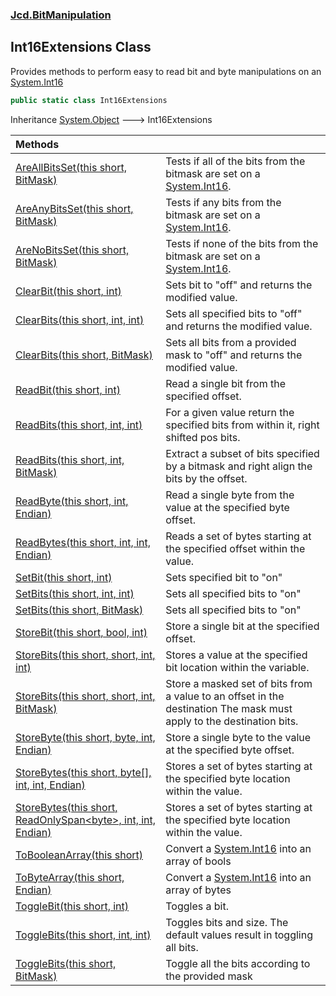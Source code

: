 ### [Jcd.BitManipulation](Jcd.BitManipulation.md 'Jcd.BitManipulation')

## Int16Extensions Class

Provides methods to perform easy to read bit and byte manipulations on
an [System.Int16](https://docs.microsoft.com/en-us/dotnet/api/System.Int16 'System.Int16')

```csharp
public static class Int16Extensions
```

Inheritance [System.Object](https://docs.microsoft.com/en-us/dotnet/api/System.Object 'System.Object') &#129106;
Int16Extensions

| Methods                                                                                                                                                                                                                                                                                                                       |                                                                                                                                                  |
|:------------------------------------------------------------------------------------------------------------------------------------------------------------------------------------------------------------------------------------------------------------------------------------------------------------------------------|:-------------------------------------------------------------------------------------------------------------------------------------------------|
| [AreAllBitsSet(this short, BitMask)](Jcd.BitManipulation.Int16Extensions.AreAllBitsSet(thisshort,Jcd.BitManipulation.BitMask).md 'Jcd.BitManipulation.Int16Extensions.AreAllBitsSet(this short, Jcd.BitManipulation.BitMask)')                                                                                                | Tests if all of the bits from the bitmask are set on a [System.Int16](https://docs.microsoft.com/en-us/dotnet/api/System.Int16 'System.Int16').  |
| [AreAnyBitsSet(this short, BitMask)](Jcd.BitManipulation.Int16Extensions.AreAnyBitsSet(thisshort,Jcd.BitManipulation.BitMask).md 'Jcd.BitManipulation.Int16Extensions.AreAnyBitsSet(this short, Jcd.BitManipulation.BitMask)')                                                                                                | Tests if any bits from the bitmask are set on a [System.Int16](https://docs.microsoft.com/en-us/dotnet/api/System.Int16 'System.Int16').         |
| [AreNoBitsSet(this short, BitMask)](Jcd.BitManipulation.Int16Extensions.AreNoBitsSet(thisshort,Jcd.BitManipulation.BitMask).md 'Jcd.BitManipulation.Int16Extensions.AreNoBitsSet(this short, Jcd.BitManipulation.BitMask)')                                                                                                   | Tests if none of the bits from the bitmask are set on a [System.Int16](https://docs.microsoft.com/en-us/dotnet/api/System.Int16 'System.Int16'). |
| [ClearBit(this short, int)](Jcd.BitManipulation.Int16Extensions.ClearBit(thisshort,int).md 'Jcd.BitManipulation.Int16Extensions.ClearBit(this short, int)')                                                                                                                                                                   | Sets bit to "off" and returns the modified value.                                                                                                |
| [ClearBits(this short, int, int)](Jcd.BitManipulation.Int16Extensions.ClearBits(thisshort,int,int).md 'Jcd.BitManipulation.Int16Extensions.ClearBits(this short, int, int)')                                                                                                                                                  | Sets all specified bits to "off" and returns the modified value.                                                                                 |
| [ClearBits(this short, BitMask)](Jcd.BitManipulation.Int16Extensions.ClearBits(thisshort,Jcd.BitManipulation.BitMask).md 'Jcd.BitManipulation.Int16Extensions.ClearBits(this short, Jcd.BitManipulation.BitMask)')                                                                                                            | Sets all bits from a provided mask to "off" and returns the modified value.                                                                      |
| [ReadBit(this short, int)](Jcd.BitManipulation.Int16Extensions.ReadBit(thisshort,int).md 'Jcd.BitManipulation.Int16Extensions.ReadBit(this short, int)')                                                                                                                                                                      | Read a single bit from the specified offset.                                                                                                     |
| [ReadBits(this short, int, int)](Jcd.BitManipulation.Int16Extensions.ReadBits(thisshort,int,int).md 'Jcd.BitManipulation.Int16Extensions.ReadBits(this short, int, int)')                                                                                                                                                     | For a given value return the specified bits from within it, right shifted pos bits.                                                              |
| [ReadBits(this short, int, BitMask)](Jcd.BitManipulation.Int16Extensions.ReadBits(thisshort,int,Jcd.BitManipulation.BitMask).md 'Jcd.BitManipulation.Int16Extensions.ReadBits(this short, int, Jcd.BitManipulation.BitMask)')                                                                                                 | Extract a subset of bits specified by a bitmask and right align the bits by the offset.                                                          |
| [ReadByte(this short, int, Endian)](Jcd.BitManipulation.Int16Extensions.ReadByte(thisshort,int,Jcd.BitManipulation.Endian).md 'Jcd.BitManipulation.Int16Extensions.ReadByte(this short, int, Jcd.BitManipulation.Endian)')                                                                                                    | Read a single byte from the value at the specified byte offset.                                                                                  |
| [ReadBytes(this short, int, int, Endian)](Jcd.BitManipulation.Int16Extensions.ReadBytes(thisshort,int,int,Jcd.BitManipulation.Endian).md 'Jcd.BitManipulation.Int16Extensions.ReadBytes(this short, int, int, Jcd.BitManipulation.Endian)')                                                                                   | Reads a set of bytes starting at the specified offset within the value.                                                                          |
| [SetBit(this short, int)](Jcd.BitManipulation.Int16Extensions.SetBit(thisshort,int).md 'Jcd.BitManipulation.Int16Extensions.SetBit(this short, int)')                                                                                                                                                                         | Sets specified bit to "on"                                                                                                                       |
| [SetBits(this short, int, int)](Jcd.BitManipulation.Int16Extensions.SetBits(thisshort,int,int).md 'Jcd.BitManipulation.Int16Extensions.SetBits(this short, int, int)')                                                                                                                                                        | Sets all specified bits to "on"                                                                                                                  |
| [SetBits(this short, BitMask)](Jcd.BitManipulation.Int16Extensions.SetBits(thisshort,Jcd.BitManipulation.BitMask).md 'Jcd.BitManipulation.Int16Extensions.SetBits(this short, Jcd.BitManipulation.BitMask)')                                                                                                                  | Sets all specified bits to "on"                                                                                                                  |
| [StoreBit(this short, bool, int)](Jcd.BitManipulation.Int16Extensions.StoreBit(thisshort,bool,int).md 'Jcd.BitManipulation.Int16Extensions.StoreBit(this short, bool, int)')                                                                                                                                                  | Store a single bit at the specified offset.                                                                                                      |
| [StoreBits(this short, short, int, int)](Jcd.BitManipulation.Int16Extensions.StoreBits(thisshort,short,int,int).md 'Jcd.BitManipulation.Int16Extensions.StoreBits(this short, short, int, int)')                                                                                                                              | Stores a value at the specified bit location within the variable.                                                                                |
| [StoreBits(this short, short, int, BitMask)](Jcd.BitManipulation.Int16Extensions.StoreBits(thisshort,short,int,Jcd.BitManipulation.BitMask).md 'Jcd.BitManipulation.Int16Extensions.StoreBits(this short, short, int, Jcd.BitManipulation.BitMask)')                                                                          | Store a masked set of bits from a value to an offset in the destination The mask must apply to the destination bits.                         |
| [StoreByte(this short, byte, int, Endian)](Jcd.BitManipulation.Int16Extensions.StoreByte(thisshort,byte,int,Jcd.BitManipulation.Endian).md 'Jcd.BitManipulation.Int16Extensions.StoreByte(this short, byte, int, Jcd.BitManipulation.Endian)')                                                                                | Store a single byte to the value at the specified byte offset.                                                                                   |
| [StoreBytes(this short, byte[], int, int, Endian)](Jcd.BitManipulation.Int16Extensions.StoreBytes(thisshort,byte[],int,int,Jcd.BitManipulation.Endian).md 'Jcd.BitManipulation.Int16Extensions.StoreBytes(this short, byte[], int, int, Jcd.BitManipulation.Endian)')                                                         | Stores a set of bytes starting at the specified byte location within the value.                                                                  |
| [StoreBytes(this short, ReadOnlySpan&lt;byte&gt;, int, int, Endian)](Jcd.BitManipulation.Int16Extensions.StoreBytes(thisshort,System.ReadOnlySpan_byte_,int,int,Jcd.BitManipulation.Endian).md 'Jcd.BitManipulation.Int16Extensions.StoreBytes(this short, System.ReadOnlySpan<byte>, int, int, Jcd.BitManipulation.Endian)') | Stores a set of bytes starting at the specified byte location within the value.                                                                  |
| [ToBooleanArray(this short)](Jcd.BitManipulation.Int16Extensions.ToBooleanArray(thisshort).md 'Jcd.BitManipulation.Int16Extensions.ToBooleanArray(this short)')                                                                                                                                                               | Convert a [System.Int16](https://docs.microsoft.com/en-us/dotnet/api/System.Int16 'System.Int16') into an array of bools                         |
| [ToByteArray(this short, Endian)](Jcd.BitManipulation.Int16Extensions.ToByteArray(thisshort,Jcd.BitManipulation.Endian).md 'Jcd.BitManipulation.Int16Extensions.ToByteArray(this short, Jcd.BitManipulation.Endian)')                                                                                                         | Convert a [System.Int16](https://docs.microsoft.com/en-us/dotnet/api/System.Int16 'System.Int16') into an array of bytes                         |
| [ToggleBit(this short, int)](Jcd.BitManipulation.Int16Extensions.ToggleBit(thisshort,int).md 'Jcd.BitManipulation.Int16Extensions.ToggleBit(this short, int)')                                                                                                                                                                | Toggles a bit.                                                                                                                                   |
| [ToggleBits(this short, int, int)](Jcd.BitManipulation.Int16Extensions.ToggleBits(thisshort,int,int).md 'Jcd.BitManipulation.Int16Extensions.ToggleBits(this short, int, int)')                                                                                                                                               | Toggles bits and size. The default values result in toggling all bits.                                                                       |
| [ToggleBits(this short, BitMask)](Jcd.BitManipulation.Int16Extensions.ToggleBits(thisshort,Jcd.BitManipulation.BitMask).md 'Jcd.BitManipulation.Int16Extensions.ToggleBits(this short, Jcd.BitManipulation.BitMask)')                                                                                                         | Toggle all the bits according to the provided mask                                                                                               |
